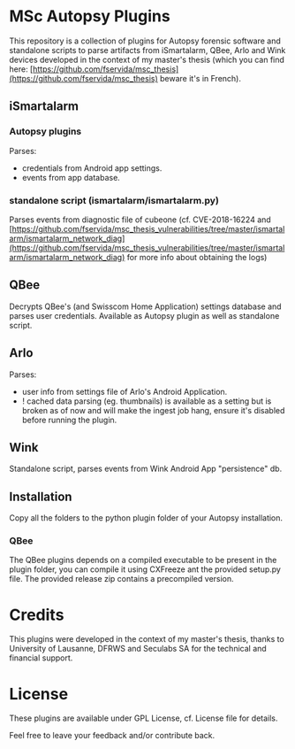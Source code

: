 # MSc Autopsy Plugins

This repository is a collection of plugins for Autopsy forensic software and standalone scripts to parse artifacts from iSmartalarm, QBee, Arlo and Wink devices developed in the context of my master's thesis (which you can find here: [https://github.com/fservida/msc_thesis](https://github.com/fservida/msc_thesis) beware it's in French).

## iSmartalarm
### Autopsy plugins
Parses:
 - credentials from Android app settings.
 - events from app database.

### standalone script (ismartalarm/ismartalarm.py)
Parses events from diagnostic file of cubeone (cf. CVE-2018-16224 and [https://github.com/fservida/msc_thesis_vulnerabilities/tree/master/ismartalarm/ismartalarm_network_diag](https://github.com/fservida/msc_thesis_vulnerabilities/tree/master/ismartalarm/ismartalarm_network_diag) for more info about obtaining the logs)

## QBee
Decrypts QBee's (and Swisscom Home Application) settings database and parses user credentials.
Available as Autopsy plugin as well as standalone script.

## Arlo
Parses:
 - user info from settings file of Arlo's Android Application.
 - ! cached data parsing (eg. thumbnails) is available as a setting but is broken as of now and will make the ingest job hang, ensure it's disabled before running the plugin.

## Wink
Standalone script, parses events from Wink Android App "persistence" db.

## Installation
Copy all the folders to the python plugin folder of your Autopsy installation.

### QBee
The QBee plugins depends on a compiled executable to be present in the plugin folder, you can compile it using CXFreeze ant the provided setup.py file.
The provided release zip contains a precompiled version.


# Credits
This plugins were developed in the context of my master's thesis, thanks to University of Lausanne, DFRWS and Seculabs SA for the technical and financial support.

# License
These plugins are available under GPL License, cf. License file for details.

Feel free to leave your feedback and/or contribute back.
